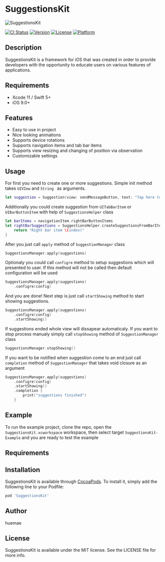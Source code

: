 # SuggestionsKit

![SuggestionsKit](https://i.imgur.com/Z9SfxiO.gif)

[![CI Status](https://img.shields.io/travis/huemae/SuggestionsKit.svg?style=flat)](https://travis-ci.org/huemae/SuggestionsKit)
[![Version](https://img.shields.io/cocoapods/v/SuggestionsKit.svg?style=flat)](https://cocoapods.org/pods/SuggestionsKit)
[![License](https://img.shields.io/cocoapods/l/SuggestionsKit.svg?style=flat)](https://cocoapods.org/pods/SuggestionsKit)
[![Platform](https://img.shields.io/cocoapods/p/SuggestionsKit.svg?style=flat)](https://cocoapods.org/pods/SuggestionsKit)

## Description

SuggestionsKit is a framework for iOS that was created in order to provide developers with the opportunity to educate users on various features of applications.

## Requirements
* Xcode 11 / Swift 5+
* iOS 9.0+

## Features

* Easy to use in project
* Nice looking animations
* Supports device rotations
* Supports navigation items and tab bar items
* Supports view resizing and changing of position via observation
* Customizable settings

## Usage


For first you need to create one or more suggestions. Simple init method takes ```UIVIew``` and ```String ``` as arguments.
```swift
let suggestion = Suggestion(view: sendMessageButton, text: "Tap here to send message to user")
```
Additionally you could create suggestion from ```UITabBarItem``` or ```UIBarButtonItem``` with help of ```SuggestionsHelper``` class
```swift
let barItems = navigationItem.rightBarButtonItems
let rightBarSuggestions = SuggestionsHelper.createSuggestionsFromBarItems(items: barItems) { index in
    return "Right bar item \(index)"
}
```

After you just call ```apply``` method of ```SuggestionManager``` class
```swift
SuggestionsManager.apply(suggestions)
```
Optionaly you could call ```configre``` method to setup suggestions which will presented to user. If this method will not be called then default configuration will be used
```swift
SuggestionsManager.apply(suggestions)
    .configre(config)
```
And you are done! Next step is just call ```startShowing``` method to start showing suggestions.
```swift
SuggestionsManager.apply(suggestions)
    .configre(config)
    .startShowing()
```
If suggestions ended whole view will dissapear automaticaly. If you want to stop process manualy simply call ```stopShowing``` method of ```SuggestionManager``` class
```swift
SuggestionsManager.stopShowing()
```
If you want to be notified when suggestion come to an end just call ```completion``` method of ```SuggestionManager``` that takes void closure as an argument
```swift
SuggestionsManager.apply(suggestions)
    .configre(config)
    .startShowing()
    .completion {
        print("suggestions finished")
    }
 ```

## Example

To run the example project, clone the repo, open the ```SuggestionsKit.xcworkspace``` workspace, then select target ```SuggestionsKit-Example``` and you are ready to test the example

## Requirements

## Installation

SuggestionsKit is available through [CocoaPods](https://cocoapods.org). To install
it, simply add the following line to your Podfile:

```ruby
pod 'SuggestionsKit'
```

## Author

huemae

## License

SuggestionsKit is available under the MIT license. See the LICENSE file for more info.
